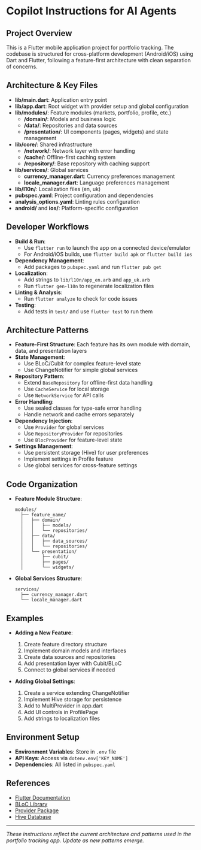 # Copilot Instructions for AI Agents

## Project Overview
This is a Flutter mobile application project for portfolio tracking. The codebase is structured for cross-platform development (Android/iOS) using Dart and Flutter, following a feature-first architecture with clean separation of concerns.

## Architecture & Key Files
- **lib/main.dart**: Application entry point
- **lib/app.dart**: Root widget with provider setup and global configuration
- **lib/modules/**: Feature modules (markets, portfolio, profile, etc.)
  - **/domain/**: Models and business logic
  - **/data/**: Repositories and data sources
  - **/presentation/**: UI components (pages, widgets) and state management
- **lib/core/**: Shared infrastructure
  - **/network/**: Network layer with error handling
  - **/cache/**: Offline-first caching system
  - **/repository/**: Base repository with caching support
- **lib/services/**: Global services
  - **currency_manager.dart**: Currency preferences management
  - **locale_manager.dart**: Language preferences management
- **lib/l10n/**: Localization files (en, uk)
- **pubspec.yaml**: Project configuration and dependencies
- **analysis_options.yaml**: Linting rules configuration
- **android/** and **ios/**: Platform-specific configuration

## Developer Workflows
- **Build & Run**:
  - Use `flutter run` to launch the app on a connected device/emulator
  - For Android/iOS builds, use `flutter build apk` or `flutter build ios`
- **Dependency Management**:
  - Add packages to `pubspec.yaml` and run `flutter pub get`
- **Localization**:
  - Add strings to `lib/l10n/app_en.arb` and `app_uk.arb`
  - Run `flutter gen-l10n` to regenerate localization files
- **Linting & Analysis**:
  - Run `flutter analyze` to check for code issues
- **Testing**:
  - Add tests in `test/` and use `flutter test` to run them

## Architecture Patterns
- **Feature-First Structure**: Each feature has its own module with domain, data, and presentation layers
- **State Management**:
  - Use BLoC/Cubit for complex feature-level state
  - Use ChangeNotifier for simple global services
- **Repository Pattern**:
  - Extend `BaseRepository` for offline-first data handling
  - Use `CacheService` for local storage
  - Use `NetworkService` for API calls
- **Error Handling**:
  - Use sealed classes for type-safe error handling
  - Handle network and cache errors separately
- **Dependency Injection**:
  - Use `Provider` for global services
  - Use `RepositoryProvider` for repositories
  - Use `BlocProvider` for feature-level state
- **Settings Management**:
  - Use persistent storage (Hive) for user preferences
  - Implement settings in Profile feature
  - Use global services for cross-feature settings

## Code Organization
- **Feature Module Structure**:
  ```
  modules/
    ├── feature_name/
    │   ├── domain/
    │   │   ├── models/
    │   │   └── repositories/
    │   ├── data/
    │   │   ├── data_sources/
    │   │   └── repositories/
    │   └── presentation/
    │       ├── cubit/
    │       ├── pages/
    │       └── widgets/
  ```
- **Global Services Structure**:
  ```
  services/
    ├── currency_manager.dart
    └── locale_manager.dart
  ```

## Examples
- **Adding a New Feature**:
  1. Create feature directory structure
  2. Implement domain models and interfaces
  3. Create data sources and repositories
  4. Add presentation layer with Cubit/BLoC
  5. Connect to global services if needed

- **Adding Global Settings**:
  1. Create a service extending ChangeNotifier
  2. Implement Hive storage for persistence
  3. Add to MultiProvider in app.dart
  4. Add UI controls in ProfilePage
  5. Add strings to localization files

## Environment Setup
- **Environment Variables**: Store in `.env` file
- **API Keys**: Access via `dotenv.env['KEY_NAME']`
- **Dependencies**: All listed in `pubspec.yaml`

## References
- [Flutter Documentation](https://docs.flutter.dev/)
- [BLoC Library](https://bloclibrary.dev/)
- [Provider Package](https://pub.dev/packages/provider)
- [Hive Database](https://docs.hivedb.dev/)

---
_These instructions reflect the current architecture and patterns used in the portfolio tracking app. Update as new patterns emerge._
